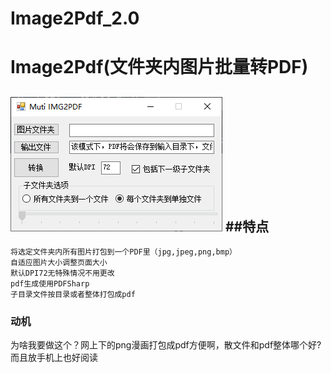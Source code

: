 # Image2Pdf_2.0
Image2Pdf(文件夹内图片批量转PDF)
===============
![](https://raw.githubusercontent.com/NaughtDZ/Image2Pdf_2.0/master/%E6%8D%95%E8%8E%B7.PNG)
##特点
-------------
    将选定文件夹内所有图片打包到一个PDF里（jpg,jpeg,png,bmp）
    自适应图片大小调整页面大小
    默认DPI72无特殊情况不用更改
    pdf生成使用PDFSharp
    子目录文件按目录或者整体打包成pdf
### 动机
为啥我要做这个？网上下的png漫画打包成pdf方便啊，散文件和pdf整体哪个好?而且放手机上也好阅读
